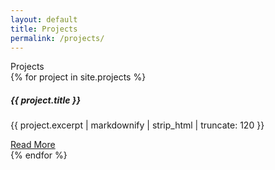 ```yaml
---
layout: default
title: Projects
permalink: /projects/
---
```


<div class="section-title" data-aos="fade-right">Projects</div>
<div class="row">
  {% for project in site.projects %}
  <div class="col-md-6 col-lg-4 mb-4" data-aos="fade-up">
    <div class="card project-card h-100 shadow-sm">
      <div class="card-body">
        <h5 class="card-title text-primary">{{ project.title }}</h5>
        <p class="card-text">{{ project.excerpt | markdownify | strip_html | truncate: 120 }}</p>
        <a href="{{ project.url | relative_url }}" class="btn btn-primary mt-2">Read More</a>
      </div>
    </div>
  </div>
  {% endfor %}
</div>
